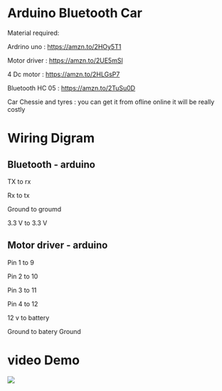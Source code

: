 # Arduino Bluetooth Car

Material required:

Ardrino uno : https://amzn.to/2HOy5T1

Motor driver :  https://amzn.to/2UE5mSl

4 Dc motor : https://amzn.to/2HLGsP7

Bluetooth HC 05 : https://amzn.to/2TuSu0D

Car Chessie and tyres :  you can get it from ofline online it will be really costly


# Wiring Digram

## Bluetooth - arduino 

TX to rx 

Rx to tx

Ground to groumd

3.3 V to 3.3 V


## Motor driver  - arduino 

Pin 1 to 9 

Pin 2 to 10

Pin 3 to 11

Pin 4 to 12

12 v to battery 

Ground to batery Ground

# video Demo
[![](http://img.youtube.com/vi/cdf8Cy0FDx8/0.jpg)](http://www.youtube.com/watch?v=cdf8Cy0FDx8 "")

